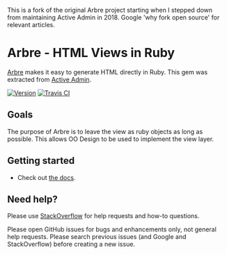 This is a fork of the original Arbre project starting when I stepped down from maintaining Active Admin in 2018.
Google 'why fork open source' for relevant articles.

# Arbre - HTML Views in Ruby

[Arbre](https://www.activeadmin.info/arbre) makes it easy to generate HTML directly in Ruby. This gem was extracted from [Active Admin](https://github.com/activeadmin/active_admin).

[![Version         ][rubygems_badge]][rubygems]
[![Travis CI       ][travis_badge]][travis]

## Goals

The purpose of Arbre is to leave the view as ruby objects as long
as possible. This allows OO Design to be used to implement the view layer.

## Getting started

* Check out [the docs][docs].

## Need help?

Please use [StackOverflow][stackoverflow] for help requests and how-to questions.

Please open GitHub issues for bugs and enhancements only, not general help requests.
Please search previous issues (and Google and StackOverflow) before creating a new issue.


[rubygems_badge]: http://img.shields.io/gem/v/arbre.svg
[rubygems]: https://rubygems.org/gems/arbre
[travis_badge]: http://img.shields.io/travis/activeadmin/arbre/master.svg
[travis]: https://travis-ci.org/activeadmin/arbre

[docs]: https://activeadmin.github.io/arbre/
[stackoverflow]: http://stackoverflow.com/questions/tagged/arbre
